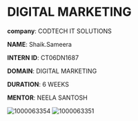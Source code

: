 
# DIGITAL MARKETING 

**company**: CODTECH IT SOLUTIONS

**NAME**: Shaik.Sameera

**INTERN ID**: CT06DN1687

**DOMAIN**: DIGITAL MARKETING 

**DURATION**: 6 WEEKS 

**MENTOR**: NEELA SANTOSH

![1000063354](https://github.com/user-attachments/assets/deadfd22-3381-4357-9c2a-70f4b4dc7f93)
![1000063351](https://github.com/user-attachments/assets/07020d6e-b773-494b-8831-a1f1606ad844)
